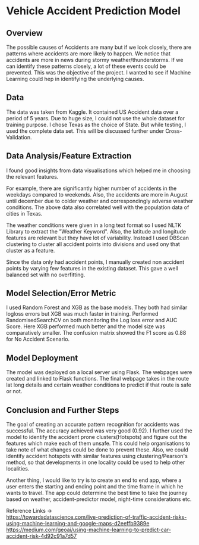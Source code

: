 # Vehicle Accident Prediction Model

  

## Overview  

The possible causes of Accidents are many but if we look closely, there are patterns where accidents are more likely to happen. We notice that accidents are more in news during stormy weather/thunderstorms. If we can identify these patterns closely, a lot of these events could be prevented. This was the objective of the project. I wanted to see if Machine Learning could hep in identifying the underlying causes. 

  

## Data 

The data was taken from Kaggle. It contained US Accident data over a period of 5 years. Due to huge size, I could not use the whole dataset for training purpose. I chose Texas as the choice of State. But while testing, I used the complete data set. This will be discussed further under Cross-Validation. 

  

## Data Analysis/Feature Extraction 

I found good insights from data visualisations which helped me in choosing the relevant features. 

For example, there are significantly higher number of accidents in the weekdays compared to weekends. Also, the accidents are more in August until december due to colder weather and correspondingly adverse weather conditions. The above data also correlated well with the population data of cities in Texas. 

The weather conditions were given in a long text format so I used NLTK Library to extract the "Weather Keyword". Also, the latitude and longitude features are relevant but they have lot of variability. Instead I used DBScan clustering to cluster all accident points into divisions and used ony that cluster as a feature.  

Since the data only had accident points, I manually created non accident points by varying few features in the existing dataset. This gave a well balanced set with no overfitting. 

  
## Model Selection/Error Metric 

I used Random Forest and XGB as the base models. They both had similar logloss errors but XGB was much faster in training. Performed RandomisedSearchCV on both monitoring the Log loss error and AUC Score. Here XGB performed much better and the model size was comparatively smaller. The confusion matrix showed the F1 score as 0.88 for No Accident Scenario.  

  

## Model Deployment 

The model was deployed on a local server using Flask. The webpages were created and linked to Flask functions. The final webpage takes in the route lat long details and certain weather conditions to predict if that route is safe or not.  

  
## Conclusion and Further Steps 

The goal of creating an accurate pattern recognition for accidents was successful. The accuracy achieved was very good (0.92). I further used the model to identify the accident prone clusters(Hotspots) and figure out the features which make each of them unsafe. This could help organisations to take note of what changes could be done to prevent these. Also, we could identify accident hotspots with similar features using clustering/Pearson's method, so that developments in one locality could be used to help other localities. 

Another thing, I would like to try is to create an end to end app, where a user enters the starting and ending point and the time frame in which he wants to travel. The app could determine the best time to take the journey based on weather, accident-predictor model, night-time considerations etc. 

Reference Links ->   
https://towardsdatascience.com/live-prediction-of-traffic-accident-risks-using-machine-learning-and-google-maps-d2eeffb9389e   
https://medium.com/geoai/using-machine-learning-to-predict-car-accident-risk-4d92c91a7d57
